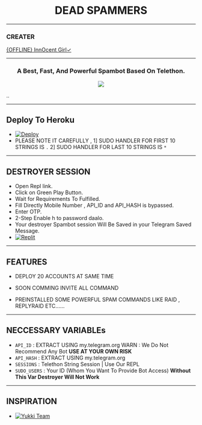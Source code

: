 <h1 align="center">
  <b>DEAD SPAMMERS </b>
</h1>

------
<h3>CREATER</h3>

[ {OFFLINE} InnOcent Girl✓](https://t.me/Girl_Is_Innocent)


------

<h3 align="center">
  <b>A Best, Fast, And Powerful Spambot Based On Telethon.</b>
</h3
  
  ------
  <p align="center" length="100" breadth="100" border="5">
  <img src="https://telegra.ph/file/0e7a39f5f3d1abcb6d879.jpg">
</p>
..
  
  
------
## Deploy To Heroku
- [![Deploy](https://www.herokucdn.com/deploy/button.svg)](https://heroku.com/deploy?template=https://github.com/NEW-KANGER/Deadly-Spam)
- PLEASE NOTE IT CAREFULLY , 1] SUDO HANDLER FOR FIRST 10 STRINGS IS `.` 2] SUDO HANDLER FOR LAST 10 STRINGS IS `*`

------
## DESTROYER SESSION 
- Open Repl link.
- Click on Green Play Button.
- Wait for Requirements To Fulfilled.
- Fill Directly Mobile Number , API_ID and API_HASH is bypassed. 
- Enter OTP.
- 2-Step Enable h to password daalo.
- Your destroyer Spambot session Will Be Saved in your Telegram Saved Message.
- [![Replit](https://repl.it/badge/github/AT-WORLDS-END/DESTROYER-SPAMBOT)](https://replit.com/@AT-WORLDS-END/TEAM-DESTROYER-SPAM-BOT#main.py)

------
## FEATURES

- DEPLOY 20 ACCOUNTS AT SAME TIME

- SOON COMMING INVITE ALL COMMAND

- PREINSTALLED SOME POWERFUL SPAM COMMANDS LIKE RAID , REPLYRAID ETC......

------
## NECCESSARY VARIABLEs
- `API_ID` : EXTRACT USING my.telegram.org WARN : We Do Not Recommend Any Bot **USE AT YOUR OWN RISK**
- `API_HASH` : EXTRACT USING my.telegram.org 
- `SESSIONS` : Telethon String Session | Use Our REPL
- `SUDO_USERS` : Your ID (Whom You Want To Provide Bot Access) **Without This Var Destroyer Will Not Work**

------
## INSPIRATION 

- [![Yukki Team](https://img.shields.io/badge/Yukki-Team-brightblue)](https://t.me/officialyukki)
